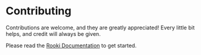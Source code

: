 # Contributing

Contributions are welcome, and they are greatly appreciated!
Every little bit helps, and credit will always be given.

Please read the [Rooki Documentation](https://rooki.readthedocs.io/en/latest/) to get started.
